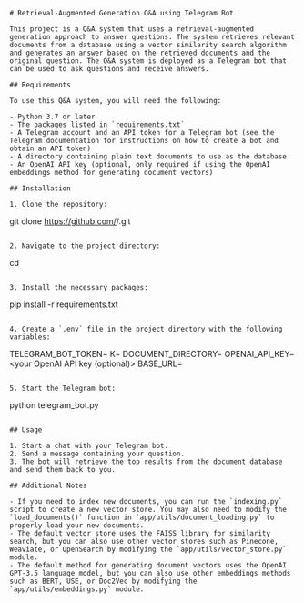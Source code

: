 
```
# Retrieval-Augmented Generation Q&A using Telegram Bot

This project is a Q&A system that uses a retrieval-augmented generation approach to answer questions. The system retrieves relevant documents from a database using a vector similarity search algorithm and generates an answer based on the retrieved documents and the original question. The Q&A system is deployed as a Telegram bot that can be used to ask questions and receive answers.

## Requirements

To use this Q&A system, you will need the following:

- Python 3.7 or later
- The packages listed in `requirements.txt`
- A Telegram account and an API token for a Telegram bot (see the Telegram documentation for instructions on how to create a bot and obtain an API token)
- A directory containing plain text documents to use as the database
- An OpenAI API key (optional, only required if using the OpenAI embeddings method for generating document vectors)

## Installation

1. Clone the repository:

```
git clone https://github.com/<username>/<repository>.git
```

2. Navigate to the project directory:

```
cd <repository>
```

3. Install the necessary packages:

```
pip install -r requirements.txt
```

4. Create a `.env` file in the project directory with the following variables:

```
TELEGRAM_BOT_TOKEN=<your Telegram bot token>
K=<the number of top results to return>
DOCUMENT_DIRECTORY=<the path to the directory containing the plain text documents>
OPENAI_API_KEY=<your OpenAI API key (optional)>
BASE_URL=<the URL of your deployed FastAPI app>
```

5. Start the Telegram bot:

```
python telegram_bot.py
```

## Usage

1. Start a chat with your Telegram bot.
2. Send a message containing your question.
3. The bot will retrieve the top results from the document database and send them back to you.

## Additional Notes

- If you need to index new documents, you can run the `indexing.py` script to create a new vector store. You may also need to modify the `load_documents()` function in `app/utils/document_loading.py` to properly load your new documents.
- The default vector store uses the FAISS library for similarity search, but you can also use other vector stores such as Pinecone, Weaviate, or OpenSearch by modifying the `app/utils/vector_store.py` module.
- The default method for generating document vectors uses the OpenAI GPT-3.5 language model, but you can also use other embeddings methods such as BERT, USE, or Doc2Vec by modifying the `app/utils/embeddings.py` module.
```